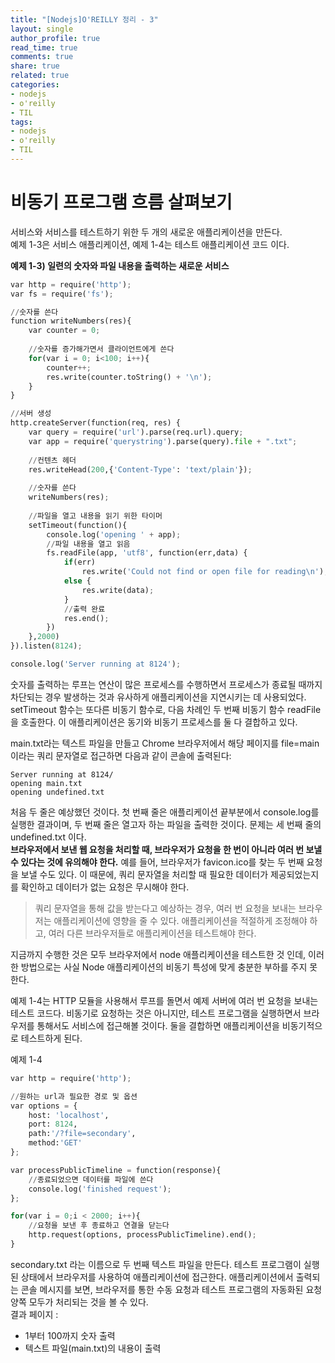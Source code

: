 ```yaml
---
title: "[Nodejs]O'REILLY 정리 - 3"
layout: single
author_profile: true
read_time: true
comments: true
share: true
related: true
categories:
- nodejs
- o'reilly
- TIL
tags:
- nodejs
- o'reilly
- TIL
---
```


# 비동기 프로그램 흐름 살펴보기
서비스와 서비스를 테스트하기 위한 두 개의 새로운 애플리케이션을 만든다.   
예제 1-3은 서비스 애플리케이션, 예제 1-4는 테스트 애플리케이션 코드 이다.   

**예제 1-3) 일련의 숫자와 파일 내용을 출력하는 새로운 서비스**   
```python
var http = require('http');
var fs = require('fs');

//숫자를 쓴다
function writeNumbers(res){
	var counter = 0;
	
	//숫자를 증가해가면서 클라이언트에게 쓴다
	for(var i = 0; i<100; i++){
		counter++;
		res.write(counter.toString() + '\n');
	}
}

//서버 생성
http.createServer(function(req, res) {
	var query = require('url').parse(req.url).query;
	var app = require('querystring').parse(query).file + ".txt";
	
	//컨텐츠 헤더
	res.writeHead(200,{'Content-Type': 'text/plain'});
	
	//숫자를 쓴다
	writeNumbers(res);
	
	//파일을 열고 내용을 읽기 위한 타이머
	setTimeout(function(){
		console.log('opening ' + app);
		//파일 내용을 열고 읽음
		fs.readFile(app, 'utf8', function(err,data) {
			if(err)
				res.write('Could not find or open file for reading\n');
			else {
				res.write(data);
			}
			//출력 완료
			res.end();
		})
	},2000)
}).listen(8124);

console.log('Server running at 8124');
```

숫자를 출력하는 루프는 연산이 많은 프로세스를 수행하면서 프로세스가 종료될 때까지 차단되는 경우 발생하는 것과 유사하게 애플리케이션을 지연시키는 데 사용되었다. setTimeout 함수는 또다른 비동기 함수로, 다음 차례인 두 번째 비동기 함수 readFile을 호출한다. 이 애플리케이션은 동기와 비동기 프로세스를 둘 다 결합하고 있다.

main.txt라는 텍스트 파일을 만들고 Chrome 브라우저에서 해당 페이지를 file=main이라는 쿼리 문자열로 접근하면 다음과 같이 콘솔에 출력된다:
```
Server running at 8124/
opening main.txt
opening undefined.txt
```
처음 두 줄은 예상했던 것이다. 첫 번째 줄은 애플리케이션 끝부분에서 console.log를 실행한 결과이며, 두 번째 줄은 열고자 하는 파일을 출력한 것이다.
문제는 세 번째 줄의 undefined.txt 이다.   
**브라우저에서 보낸 웹 요청을 처리할 때, 브라우저가 요청을 한 번이 아니라 여러 번 보낼 수 있다는 것에 유의해야 한다.** 예를 들어, 브라우저가 favicon.ico를 찾는 두 번째 요청을 보낼 수도 있다. 이 때문에, 쿼리 문자열을 처리할 때 필요한 데이터가 제공되었는지를 확인하고 데이터가 없는 요청은 무시해야 한다.

> 쿼리 문자열을 통해 값을 받는다고 예상하는 경우, 여러 번 요청을 보내는 브라우저는 애플리케이션에 영향을 줄 수 있다. 애플리케이션을 적절하게 조정해야 하고, 여러 다른 브라우저들로 애플리케이션을 테스트해야 한다.

지금까지 수행한 것은 모두 브라우저에서 node 애플리케이션을 테스트한 것 인데, 이러한 방법으로는 사실 Node 애플리케이션의 비동기 특성에 맞게 충분한 부하를 주지 못한다.

예제 1-4는 HTTP 모듈을 사용해서 루프를 돌면서 예제 서버에 여러 번 요청을 보내는 테스트 코드다. 비동기로 요청하는 것은 아니지만, 테스트 프로그램을 실행하면서 브라우저를 통해서도 서비스에 접근해볼 것이다. 둘을 결합하면 애플리케이션을 비동기적으로 테스트하게 된다.

예제 1-4
```python
var http = require('http');

//원하는 url과 필요한 경로 및 옵션
var options = {
    host: 'localhost',
    port: 8124,
    path:'/?file=secondary',
    method:'GET'
};

var processPublicTimeline = function(response){
    //종료되었으면 데이터를 파일에 쓴다
    console.log('finished request');
};

for(var i = 0;i < 2000; i++){
    //요청을 보낸 후 종료하고 연결을 닫는다
    http.request(options, processPublicTimeline).end();
}
```
secondary.txt 라는 이름으로 두 번째 텍스트 파일을 만든다.  테스트 프로그램이 실행 된 상태에서 브라우저를 사용하여 애플리케이션에 접근한다. 애플리케이션에서 출력되는 콘솔 메시지를 보면, 브라우저를 통한 수동 요청과 테스트 프로그램의 자동화된 요청 양쪽 모두가 처리되는 것을 볼 수 있다.    
결과 페이지 :
* 1부터 100까지 숫자 출력
* 텍스트 파일(main.txt)의 내용이 출력